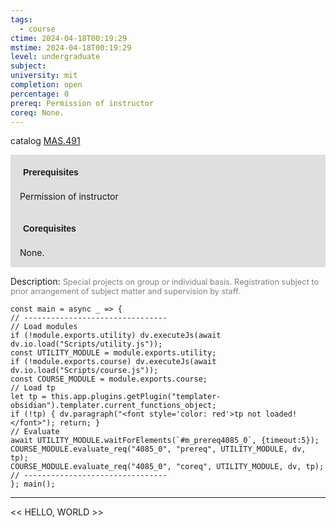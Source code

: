 ```yaml
---
tags:
  - course
ctime: 2024-04-18T00:19:29
mstime: 2024-04-18T00:19:29
level: undergraduate
subject: 
university: mit
completion: open
percentage: 0
prereq: Permission of instructor
coreq: None.
---
```


catalog [MAS.491](http://student.mit.edu/catalog/mMASa.html#MAS.491)

<span style="display: block; padding: 15px; background-color: rgb(100, 100, 100, 0.2);"><font id="m_prereq4085_0" style="display: block; font-family: Arial, sans-serif; font-weight: bold; padding: 5px">Prerequisites</font><br><span id="prereq4085_0">Permission of instructor</span></span>
<span style="display: block; padding: 15px; background-color: rgb(100, 100, 100, 0.2);"><font id="m_coreq4085_0" style="display: block; font-family: Arial, sans-serif; font-weight: bold; padding: 5px">Corequisites</font><br><span id="coreq4085_0">None.</span></span>

<font style="">Description:</font>
<font style="color: grey; font-size: 0.8rem;">Special projects on group or individual basis. Registration subject to prior arrangement of subject matter and supervision by staff.</font>

```dataviewjs
const main = async _ => {
// --------------------------------
// Load modules
if (!module.exports.utility) dv.executeJs(await dv.io.load("Scripts/utility.js"));
const UTILITY_MODULE = module.exports.utility;
if (!module.exports.course) dv.executeJs(await dv.io.load("Scripts/course.js"));
const COURSE_MODULE = module.exports.course;
// Load tp
let tp = this.app.plugins.getPlugin("templater-obsidian").templater.current_functions_object;
if (!tp) { dv.paragraph("<font style='color: red'>tp not loaded!</font>"); return; }
// Evaluate
await UTILITY_MODULE.waitForElements(`#m_prereq4085_0`, {timeout:5});
COURSE_MODULE.evaluate_req("4085_0", "prereq", UTILITY_MODULE, dv, tp);
COURSE_MODULE.evaluate_req("4085_0", "coreq", UTILITY_MODULE, dv, tp);
// --------------------------------
}; main();
```

---

<< HELLO, WORLD >>
